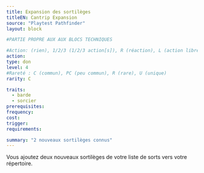 ```yaml
---
title: Expansion des sortilèges
titleEN: Cantrip Expansion
source: "Playtest Pathfinder"
layout: block

#PARTIE PROPRE AUX AUX BLOCS TECHNIQUES

#Action: (rien), 1/2/3 (1/2/3 action[s]), R (réaction), L (action libre)
action: 
type: don
level: 4
#Rareté : C (commun), PC (peu commun), R (rare), U (unique)
rarity: C

traits:
  - barde
  - sorcier
prerequisites: 
frequency: 
cost:
trigger: 
requirements: 

summary: "2 nouveaux sortilèges connus"
---
```


Vous ajoutez deux nouveaux sortilèges de votre liste de sorts vers votre répertoire.